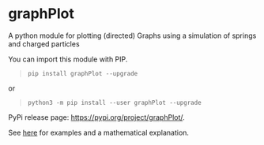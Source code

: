 # graphPlot

A python module for plotting (directed) Graphs using a simulation of springs and charged particles

You can import this module with PIP.

>`pip install graphPlot --upgrade`

or

>`python3 -m pip install --user graphPlot --upgrade`

PyPi release page: https://pypi.org/project/graphPlot/.

See [here](https://share.cocalc.com/share/f6aee960-eb32-4259-a1ff-cddafc5864a0/New%20Projects%20and%20Problems/Springboard%20Graphs.ipynb?viewer=embed) for examples and a mathematical explanation.
